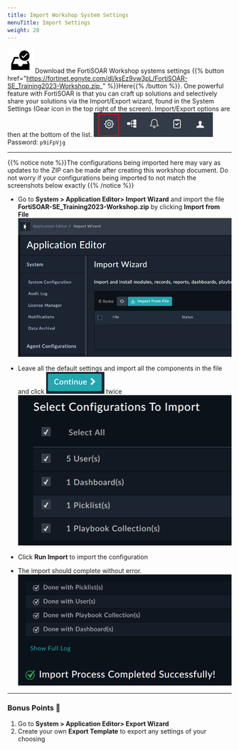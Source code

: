 ```yaml
---
title: Import Workshop System Settings
menuTitle: Import Settings
weight: 20
---
```


![user_complete_icon](check_box.svg)
Download the FortiSOAR Workshop systems settings {{% button href="https://fortinet.egnyte.com/dl/ksEz9vw3pL/FortiSOAR-SE_Training2023-Workshop.zip_" %}}Here{{% /button %}}. One powerful feature with FortiSOAR is that you can craft up solutions and selectively share your solutions via the Import/Export wizard, found in the System Settings (Gear icon in the top right of the screen). Import/Export options are then at the bottom of the list.
![System Settings at the top right](topright.png)
Password: `p9iFpVjg`

---

{{% notice note %}}The configurations being imported here may vary as updates to the ZIP can be made after creating this workshop document. Do not worry if your configurations being imported to not match the screenshots below exactly
{{% /notice %}}

- Go to **System > Application Editor> Import Wizard** and import the file **FortiSOAR-SE_Training2023-Workshop.zip** by clicking **Import from File**
![Import Wizard](appeditor.png?height=300px)

- Leave all the default settings and import all the components in the file and click ![Continue button](continue.png?height=40px&classes=inline) twice
![Select configuration to import](selectconfigs.png?height=250px)

- Click **Run Import** to import the configuration

- The import should complete without error.
![Import Success](import.png?height=250px)

---

### Bonus Points :money_with_wings:

1. Go to **System > Application Editor> Export Wizard**
2. Create your own **Export Template** to export any settings of your choosing
